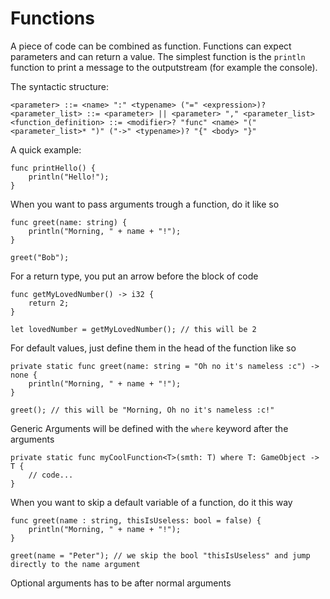 # Functions


A piece of code can be combined as function. Functions can expect parameters and can return a value. The simplest function is the `println` function to print a message to the outputstream (for example the console).

The syntactic structure:
```ebnf
<parameter> ::= <name> ":" <typename> ("=" <expression>)?
<parameter_list> ::= <parameter> || <parameter> "," <parameter_list>
<function_definition> ::= <modifier>? "func" <name> "(" <parameter_list>* ")" ("->" <typename>)? "{" <body> "}"
```

A quick example:
```back
func printHello() {
    println("Hello!");
}
```

When you want to pass arguments trough a function, do it like so

```back
func greet(name: string) {
    println("Morning, " + name + "!");
}

greet("Bob");
```

For a return type, you put an arrow before the block of code

```back
func getMyLovedNumber() -> i32 {
    return 2;
}

let lovedNumber = getMyLovedNumber(); // this will be 2
```


For default values, just define them in the head of the function like so

```back
private static func greet(name: string = "Oh no it's nameless :c") -> none {
    println("Morning, " + name + "!"); 
}

greet(); // this will be "Morning, Oh no it's nameless :c!"
```

Generic Arguments will be defined with the `where` keyword after the arguments

```back
private static func myCoolFunction<T>(smth: T) where T: GameObject -> T {
    // code...
}
```

When you want to skip a default variable of a function, do it this way

```back
func greet(name : string, thisIsUseless: bool = false) {
    println("Morning, " + name + "!"); 
}

greet(name = "Peter"); // we skip the bool "thisIsUseless" and jump directly to the name argument
```

Optional arguments has to be after normal arguments
